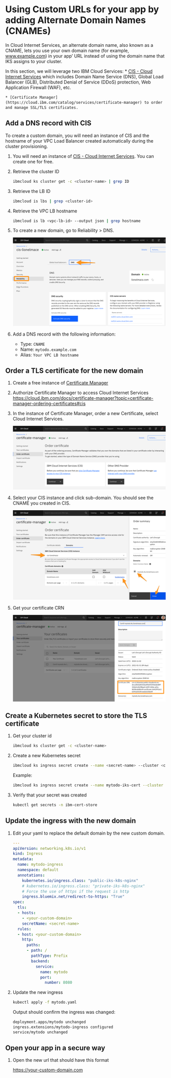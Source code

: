 # Using Custom URLs for your app by adding Alternate Domain Names (CNAMEs)

In Cloud Internet Services, an alternate domain name, also known as a CNAME, lets you use your own domain name (for example, www.example.com) in your app’ URL instead of using the domain name that IKS assigns to your cluster.

In this section, we will leverage two IBM Cloud Services:
    * [CIS - Cloud Internet Services](https://cloud.ibm.com/catalog/services/internet-services) which includes Domain Name Service (DNS), Global Load Balancer (GLB), Distributed Denial of Service (DDoS) protection, Web Application Firewall (WAF), etc.

    * [Certificate Manager](https://cloud.ibm.com/catalog/services/certificate-manager) to order and manage SSL/TLS certificates.

## Add a DNS record with CIS

To create a custom domain, you will need an instance of CIS and the hostname of your VPC Load Balancer created automatically during the cluster provisioning.

1. You will need an instance of [CIS - Cloud Internet Services](https://cloud.ibm.com/catalog/services/internet-services). You can create one for free.

1. Retrieve the cluster ID

    ```sh
    ibmcloud ks cluster get -c <cluster-name> | grep ID
    ```

1. Retrieve the LB ID

    ```sh
    ibmcloud is lbs | grep <cluster-id>
    ```

1. Retrieve the VPC LB hostname

    ```sh
    ibmcloud is lb <vpc-lb-id> --output json | grep hostname
    ```

1. To create a new domain, go to Reliability > DNS.

    ![](../images/cis-dns.png)

1. Add a DNS record with the following information:

    * Type:  `CNAME`
    * Name:  `mytodo.example.com`
    * Alias: `Your VPC LB hostname`

## Order a TLS certificate for the new domain

1. Create a free instance of [Certificate Manager](https://cloud.ibm.com/catalog/services/certificate-manager)

1. Authorize Certificate Manager to access Cloud Internet Services
https://cloud.ibm.com/docs/certificate-manager?topic=certificate-manager-ordering-certificates#cis

1. In the instance of Certificate Manager, order a new Certificate, select Cloud Internet Services.

    ![](../images/cert-mgr.png)

1. Select your CIS instance and click sub-domain. You should see the CNAME you created in CIS.

    ![](../images/cert-mgr-order.png)

1. Get your certificate CRN

    ![](../images/cert-mgr-crn.png)

## Create a Kubernetes secret to store the TLS certificate

1. Get your cluster id

    ```sh
    ibmcloud ks cluster get -c <cluster-name>
    ```

1. Create a new Kubernetes secret

    ```sh
    ibmcloud ks ingress secret create --name <secret-name> --cluster <cluster-id> --cert-crn <cert-crn>
    ```

    Example:

    ```sh
    ibmcloud ks ingress secret create --name mytodo-iks-cert --cluster c5di7erf0mv7dsr142dg --cert-crn crn:v1:bluemix:public:cloudcerts:eu-de:a/0b5a00334eaf9eb9339d2ab48f7326b4:d1698ea4-6209-444e-a21c-8d38c6b88c49:certificate:42b44eada278448bce72c6a74685ffd3
    ```

1. Verify that your secret was created

    ```sh
    kubectl get secrets -n ibm-cert-store
    ```

## Update the ingress with the new domain

1. Edit your yaml to replace the default domain by the new custom domain.

    ```yaml
    ---
    apiVersion: networking.k8s.io/v1
    kind: Ingress
    metadata:
      name: mytodo-ingress
      namespace: default
      annotations:
        kubernetes.io/ingress.class: "public-iks-k8s-nginx"
        # kubernetes.io/ingress.class: "private-iks-k8s-nginx"
        # Force the use of https if the request is http
        ingress.bluemix.net/redirect-to-https: "True"
    spec:
      tls:
      - hosts:
        - <your-custom-domain>
        secretName: <secret-name>
      rules:
      - host: <your-custom-domain>
        http:
          paths:
          - path: /
            pathType: Prefix
            backend:
              service:
                name: mytodo
                port:
                  number: 8080
    ```

1. Update the new ingress

    ```sh
    kubectl apply -f mytodo.yaml
    ```

    Output should confirm the ingress was changed:
    ```
    deployment.apps/mytodo unchanged
    ingress.extensions/mytodo-ingress configured
    service/mytodo unchanged
    ```

## Open your app in a secure way

1. Open the new url that should have this format

    https://your-custom-domain.com